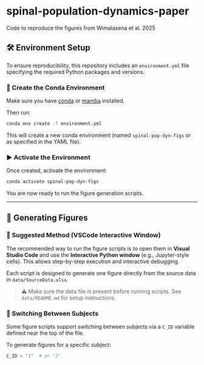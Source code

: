 # spinal-population-dynamics-paper
Code to reproduce the figures from Wimalasena et al. 2025

## 🛠️ Environment Setup

To ensure reproducibility, this repository includes an `environment.yml` file specifying the required Python packages and versions.

### 🔧 Create the Conda Environment

Make sure you have [conda](https://docs.conda.io/en/latest/miniconda.html) or [mamba](https://mamba.readthedocs.io/) installed.

Then run:

```bash
conda env create -f environment.yml
```

This will create a new conda environment (named `spinal-pop-dyn-figs` or as specified in the YAML file).

### ▶️ Activate the Environment

Once created, activate the environment:

```bash
conda activate spinal-pop-dyn-figs
```

You are now ready to run the figure generation scripts.

---

## 🧪 Generating Figures

### 🚀 Suggested Method (VSCode Interactive Window)

The recommended way to run the figure scripts is to open them in **Visual Studio Code** and use the **Interactive Python window** (e.g., Jupyter-style cells). This allows step-by-step execution and interactive debugging.

Each script is designed to generate one figure directly from the source data in `data/SourceData.xlsx`.

> ⚠️ Make sure the data file is present before running scripts. See `data/README.md` for setup instructions.

### 👥 Switching Between Subjects

Some figure scripts support switching between subjects via a `C_ID` variable defined near the top of the file.

To generate figures for a specific subject:

```python
C_ID = "1"  # or "2"
```